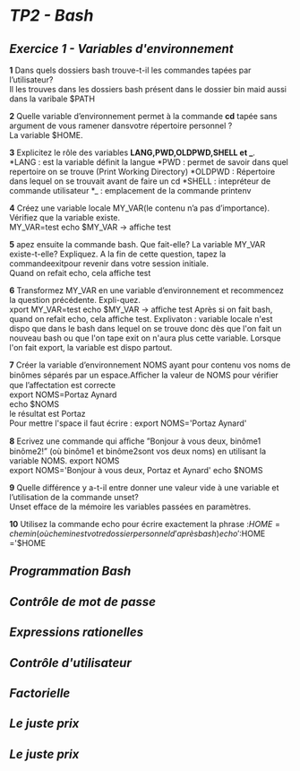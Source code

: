 *TP2 - Bash*
============

*Exercice 1 - Variables d'environnement*
------------

**1**
Dans quels dossiers bash trouve-t-il les commandes tapées par l’utilisateur?  
Il les trouves dans les dossiers bash présent dans le dossier bin maid aussi dans la varibale $PATH

**2**
Quelle variable d’environnement permet à la commande **cd** tapée sans argument de vous ramener dansvotre répertoire personnel ?  
La variable $HOME.

**3**
Explicitez le rôle des variables **LANG,PWD,OLDPWD,SHELL et _**.  
*LANG : est la variable définit la langue
*PWD : permet de savoir dans quel repertoire on se trouve (Print Working Directory)
*OLDPWD : Répertoire dans lequel on se trouvait avant de faire un cd
*SHELL : intepréteur de commande utilisateur
*_ : emplacement de la commande printenv

**4**
Créez une variable locale MY_VAR(le contenu n’a pas d’importance). Vérifiez que la variable existe.  
MY_VAR=test
echo $MY_VAR -> affiche test

**5**
apez ensuite la commande bash. Que fait-elle? La variable MY_VAR existe-t-elle? Expliquez. A la fin de cette question, tapez la commandeexitpour revenir dans votre session initiale.  
Quand on refait echo, cela affiche test 

**6**
Transformez MY_VAR en une variable d’environnement et recommencez la question précédente. Expli-quez.  
xport MY_VAR=test
echo $MY_VAR -> affiche test
Après si on fait bash, quand on refait echo, cela affiche test.
Explivaton : variable locale n'est dispo que dans le bash dans lequel on se trouve donc dès que l'on fait un nouveau bash ou que l'on tape exit on n'aura plus cette variable. Lorsque l'on fait export, la variable est dispo partout.

**7**
Créer la variable d’environnement NOMS ayant pour contenu vos noms de binômes séparés par un espace.Aﬀicher la valeur de NOMS pour vérifier que l’affectation est correcte  
export NOMS=Portaz Aynard  
echo $NOMS  
le résultat est Portaz  
Pour mettre l'space il faut écrire : export NOMS='Portaz Aynard'

**8**
Ecrivez une commande qui aﬀiche ”Bonjour à vous deux, binôme1 binôme2!” (où binôme1 et binôme2sont vos deux noms) en utilisant la variable NOMS.  export NOMS  
export NOMS='Bonjour à vous deux, Portaz et Aynard'
echo $NOMS

**9**
Quelle différence y a-t-il entre donner une valeur vide à une variable et l’utilisation de la commande unset?  
Unset efface de la mémoire les variables passées en paramètres. 

**10**
Utilisez la commande echo pour écrire exactement la phrase :$HOME =chemin (où chemin est votre dossier personnel d’après bash)  
echo ':$HOME ='$HOME



*Programmation Bash*
------------


*Contrôle de mot de passe*
------------



*Expressions rationelles*
------------


*Contrôle d'utilisateur*
------------


*Factorielle*
------------


*Le juste prix*
------------


*Le juste prix*
------------


